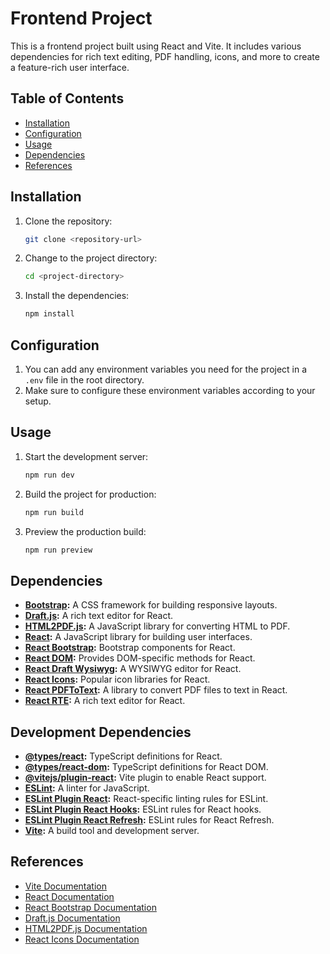 # Frontend Project

This is a frontend project built using React and Vite. It includes various dependencies for rich text editing, PDF handling, icons, and more to create a feature-rich user interface.

## Table of Contents

- [Installation](#installation)
- [Configuration](#configuration)
- [Usage](#usage)
- [Dependencies](#dependencies)
- [References](#references)

## Installation

1. Clone the repository:

   ```bash
   git clone <repository-url>
   ```

2. Change to the project directory:

   ```bash
   cd <project-directory>
   ```

3. Install the dependencies:

   ```bash
   npm install
   ```

## Configuration

1. You can add any environment variables you need for the project in a `.env` file in the root directory.
2. Make sure to configure these environment variables according to your setup.

## Usage

1. Start the development server:

   ```bash
   npm run dev
   ```

2. Build the project for production:

   ```bash
   npm run build
   ```

3. Preview the production build:

   ```bash
   npm run preview
   ```

## Dependencies

- **[Bootstrap](https://getbootstrap.com/):** A CSS framework for building responsive layouts.
- **[Draft.js](https://draftjs.org/):** A rich text editor for React.
- **[HTML2PDF.js](https://ekoopmans.github.io/html2pdf.js/):** A JavaScript library for converting HTML to PDF.
- **[React](https://react.dev/):** A JavaScript library for building user interfaces.
- **[React Bootstrap](https://react-bootstrap.github.io/):** Bootstrap components for React.
- **[React DOM](https://react.dev/):** Provides DOM-specific methods for React.
- **[React Draft Wysiwyg](https://www.npmjs.com/package/react-draft-wysiwyg):** A WYSIWYG editor for React.
- **[React Icons](https://react-icons.github.io/react-icons/):** Popular icon libraries for React.
- **[React PDFToText](https://www.npmjs.com/package/react-pdftotext):** A library to convert PDF files to text in React.
- **[React RTE](https://www.npmjs.com/package/react-rte):** A rich text editor for React.

## Development Dependencies

- **[@types/react](https://www.npmjs.com/package/@types/react):** TypeScript definitions for React.
- **[@types/react-dom](https://www.npmjs.com/package/@types/react-dom):** TypeScript definitions for React DOM.
- **[@vitejs/plugin-react](https://www.npmjs.com/package/@vitejs/plugin-react):** Vite plugin to enable React support.
- **[ESLint](https://eslint.org/):** A linter for JavaScript.
- **[ESLint Plugin React](https://www.npmjs.com/package/eslint-plugin-react):** React-specific linting rules for ESLint.
- **[ESLint Plugin React Hooks](https://www.npmjs.com/package/eslint-plugin-react-hooks):** ESLint rules for React hooks.
- **[ESLint Plugin React Refresh](https://www.npmjs.com/package/eslint-plugin-react-refresh):** ESLint rules for React Refresh.
- **[Vite](https://vitejs.dev/):** A build tool and development server.

## References

- [Vite Documentation](https://vitejs.dev/)
- [React Documentation](https://react.dev/)
- [React Bootstrap Documentation](https://react-bootstrap.github.io/)
- [Draft.js Documentation](https://draftjs.org/)
- [HTML2PDF.js Documentation](https://ekoopmans.github.io/html2pdf.js/)
- [React Icons Documentation](https://react-icons.github.io/react-icons/)
